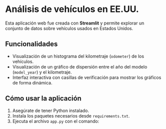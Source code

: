 # Análisis de vehículos en EE.UU.

Esta aplicación web fue creada con **Streamlit** y permite explorar un conjunto de datos sobre vehículos usados en Estados Unidos.

## Funcionalidades

- Visualización de un histograma del kilometraje (`odometer`) de los vehículos.
- Visualización de un gráfico de dispersión entre el año del modelo (`model_year`) y el kilometraje.
- Interfaz interactiva con casillas de verificación para mostrar los gráficos de forma dinámica.

## Cómo usar la aplicación

1. Asegúrate de tener Python instalado.
2. Instala los paquetes necesarios desde `requirements.txt`.
3. Ejecuta el archivo `app.py` con el comando:

